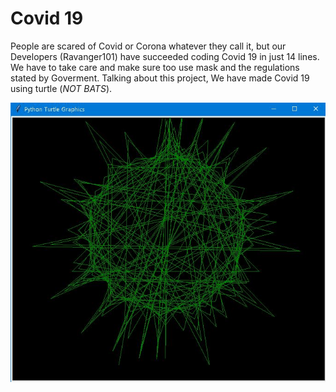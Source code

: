# Covid 19
People are scared of Covid or Corona whatever they call it, but our Developers (Ravanger101) have succeeded coding Covid 19 in just 14 lines. We have to take care and make sure too use mask and the regulations stated by Goverment. Talking about this project, We have made Covid 19 using turtle (*NOT BATS*).

![](https://github.com/Ravanger101/Covid-19/blob/main/Covid.JPG)

